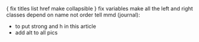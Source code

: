 {
fix titles list href
make collapsible
}
fix variables 
make all the left and right classes depend on name not order
tell mmd (journal):
- to put strong and h in this article
- add alt to all pics